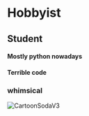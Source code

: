 # Hobbyist
## Student
#### Mostly python nowadays
#### Terrible code
### whimsical
![CartoonSodaV3](https://user-images.githubusercontent.com/77709902/129817861-f87e1be0-8c7a-4a4f-affc-2004f7d1b029.png)

    

